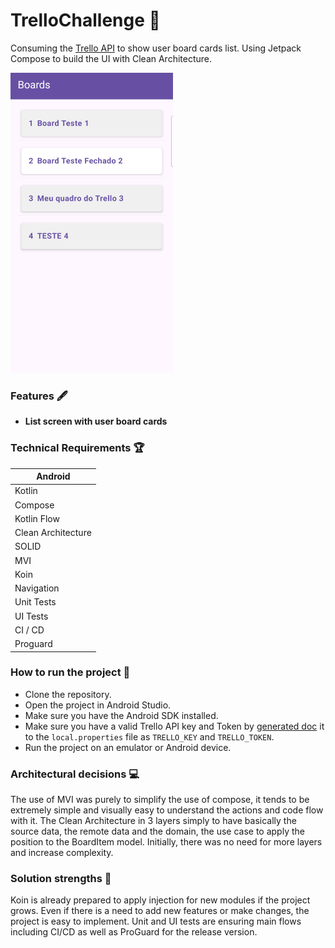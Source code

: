 # TrelloChallenge 📅

Consuming the [Trello API](https://developer.atlassian.com/cloud/trello/guides/rest-api/api-introduction/)  to show user board cards list. Using Jetpack Compose to build the UI with Clean Architecture.

![Screenshot_20250614_000210.png](screenshots/Screenshot_20250614_000210.png)

### Features 🖋️
- **List screen with user board cards**

### Technical Requirements 🏆
| Android            |
|--------------------|
| Kotlin             |
| Compose            |
| Kotlin Flow        |
| Clean Architecture |
| SOLID              |
| MVI                |
| Koin               |
| Navigation         |
| Unit Tests         |
| UI Tests           |
| CI / CD            |
| Proguard           |

### How to run the project 🏃

- Clone the repository.
- Open the project in Android Studio.
- Make sure you have the Android SDK installed.
- Make sure you have a valid Trello API key and Token by [generated doc](https://developer.atlassian.com/cloud/trello/guides/rest-api/api-introduction/) it to the `local.properties` file as `TRELLO_KEY` and `TRELLO_TOKEN`.
- Run the project on an emulator or Android device.

### Architectural decisions 💻

The use of MVI was purely to simplify the use of compose, it tends to be extremely simple and visually easy to understand the actions and code flow with it.
The Clean Architecture in 3 layers simply to have basically the source data, the remote data and the domain, the use case to apply the position to the BoardItem model. Initially, there was no need for more layers and increase complexity.

### Solution strengths 📶

Koin is already prepared to apply injection for new modules if the project grows. Even if there is a need to add new features or make changes, the project is easy to implement.
Unit and UI tests are ensuring main flows including CI/CD as well as ProGuard for the release version.